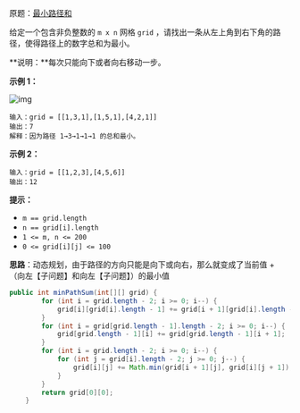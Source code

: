 原题：[最小路径和](https://leetcode-cn.com/problems/minimum-path-sum/)

给定一个包含非负整数的 `m x n` 网格 `grid` ，请找出一条从左上角到右下角的路径，使得路径上的数字总和为最小。

**说明：**每次只能向下或者向右移动一步。

 

**示例 1：**

![img](https://assets.leetcode.com/uploads/2020/11/05/minpath.jpg)

```
输入：grid = [[1,3,1],[1,5,1],[4,2,1]]
输出：7
解释：因为路径 1→3→1→1→1 的总和最小。
```

**示例 2：**

```
输入：grid = [[1,2,3],[4,5,6]]
输出：12
```

**提示：**

- `m == grid.length`
- `n == grid[i].length`
- `1 <= m, n <= 200`
- `0 <= grid[i][j] <= 100`

**思路**：动态规划，由于路径的方向只能是向下或向右，那么就变成了当前值 + （向左【子问题】和向左【子问题】）的最小值

```java
public int minPathSum(int[][] grid) {
        for (int i = grid.length - 2; i >= 0; i--) {
            grid[i][grid[i].length - 1] += grid[i + 1][grid[i].length - 1];
        }
        for (int i = grid[grid.length - 1].length - 2; i >= 0; i--) {
            grid[grid.length - 1][i] += grid[grid.length - 1][i + 1];
        }
        for (int i = grid.length - 2; i >= 0; i--) {
            for (int j = grid[i].length - 2; j >= 0; j--) {
                grid[i][j] += Math.min(grid[i + 1][j], grid[i][j + 1]);
            }
        }
        return grid[0][0];
    }
```

